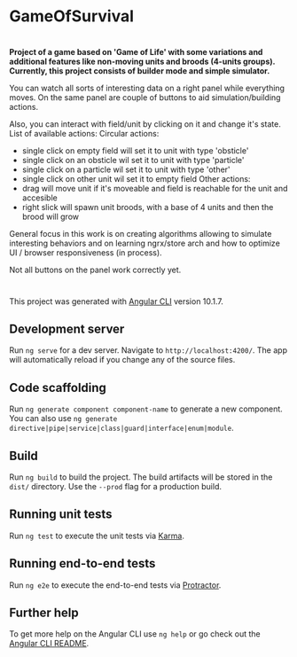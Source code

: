 # GameOfSurvival
#
**Project of a game based on 'Game of Life' with some variations and additional features like non-moving units and broods (4-units groups). Currently, this project consists of builder mode and simple simulator.** 

You can watch all sorts of interesting data on a right panel while everything moves. On the same panel are couple of buttons to aid simulation/building actions.

Also, you can interact with field/unit by clicking on it and change it's state. List of available actions:
Circular actions:
- single click on empty field will set it to unit with type 'obsticle'
- single click on an obsticle wil set it to unit with type 'particle'
- single click on a particle wil set it to unit with type 'other'
- single click on other unit wil set it to empty field
Other actions:
- drag will move unit if it's moveable and field is reachable for the unit and accesible
- right slick will spawn unit broods, with a base of 4 units and then the brood will grow 


General focus in this work is on creating algorithms allowing to simulate interesting behaviors and on learning ngrx/store arch and how to optimize UI / browser responsiveness (in process).

Not all buttons on the panel work correctly yet.
#


This project was generated with [Angular CLI](https://github.com/angular/angular-cli) version 10.1.7.

## Development server

Run `ng serve` for a dev server. Navigate to `http://localhost:4200/`. The app will automatically reload if you change any of the source files.

## Code scaffolding

Run `ng generate component component-name` to generate a new component. You can also use `ng generate directive|pipe|service|class|guard|interface|enum|module`.

## Build

Run `ng build` to build the project. The build artifacts will be stored in the `dist/` directory. Use the `--prod` flag for a production build.

## Running unit tests

Run `ng test` to execute the unit tests via [Karma](https://karma-runner.github.io).

## Running end-to-end tests

Run `ng e2e` to execute the end-to-end tests via [Protractor](http://www.protractortest.org/).

## Further help

To get more help on the Angular CLI use `ng help` or go check out the [Angular CLI README](https://github.com/angular/angular-cli/blob/master/README.md).
